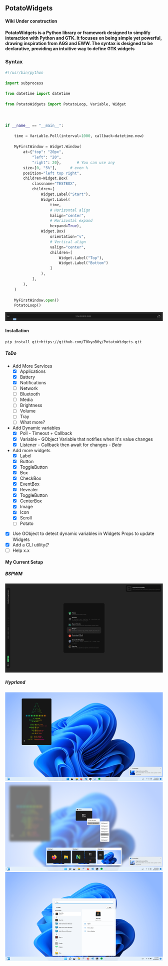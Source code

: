 ## PotatoWidgets

#### Wiki Under construction

#### PotatoWidgets is a Python library or framework designed to simplify interaction with Python and GTK. It focuses on being simple yet powerful, drawing inspiration from AGS and EWW. The syntax is designed to be declarative, providing an intuitive way to define GTK widgets

### Syntax

```py
#!/usr/bin/python

import subprocess

from datetime import datetime

from PotatoWidgets import PotatoLoop, Variable, Widget



if __name__ == "__main__":

    time = Variable.Poll(interval=1000, callback=datetime.now)

    MyFirstWindow = Widget.Window(
        at={"top": "20px",
            "left": "20",
            "right": 20},       # You can use any
        size=[0, "5%"],      # even %
        position="left top right",
        children=Widget.Box(
            classname="TESTBOX",
            children=[
                Widget.Label("Start"),
                Widget.Label(
                    time,
                    # Horizontal align
                    halign="center",
                    # Horizontal expand
                    hexpand=True),
                Widget.Box(
                    orientation="v",
                    # Vertical align
                    valign="center",
                    children=[
                        Widget.Label("Top"),
                        Widget.Label("Bottom")
                    ]
                ),
            ],
        ),
    )

    MyFirstWindow.open()
    PotatoLoop()
```

![img](./img/Preview.png)

#### Installation

```bash
pip install git+https://github.com/T0kyoB0y/PotatoWidgets.git

```

##### ToDo

* Add More Services
  * [X] Applications
  * [X] Battery
  * [X] Notifications
  * [ ] Network
  * [ ] Bluetooth
  * [ ] Media
  * [ ] Brightness
  * [ ] Volume
  * [ ] Tray
  * [ ] What more?
  
* Add Dynamic variables
  * [X] Poll      - Timeout + Callback
  * [X] Variable - GObject Variable that notifies when it's value changes
  * [X] Listener  - Callback then await for changes - *Beta*

* Add more widgets
  * [X] Label
  * [X] Button
  * [X] ToggleButton
  * [X] Box
  * [X] CheckBox
  * [X] EventBox
  * [X] Revealer
  * [X] ToggleButton
  * [X] CenterBox
  * [X] Image
  * [X] Icon
  * [X] Scroll
  * [ ] Potato

* [X] Use GObject to detect dynamic variables in Widgets Props to update Widgets
* [X] Add a CLI utility(?
* [ ] Help x.x

#### My Current Setup

##### BSPWM
![img](./img/setup4.png)  

##### Hyprland
![img](./img/setup.png)
![img](./img/setup2.png)
![img](./img/setup3.png)

